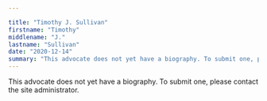 ```yaml
---

title: "Timothy J. Sullivan"
firstname: "Timothy"
middlename: "J."
lastname: "Sullivan"
date: "2020-12-14"
summary: "This advocate does not yet have a biography. To submit one, please contact the site administrator."
---
```

This advocate does not yet have a biography. To submit one, please contact the site administrator.

